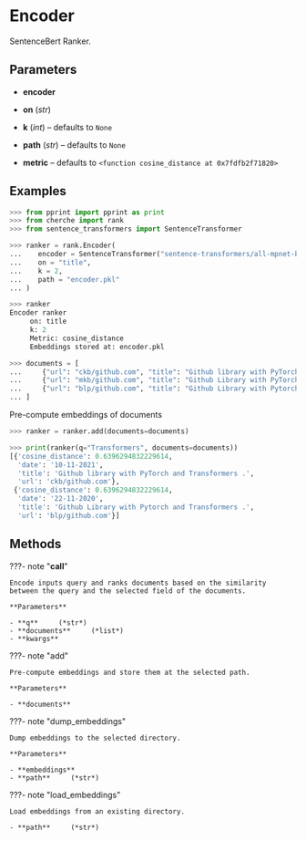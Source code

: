 # Encoder

SentenceBert Ranker.



## Parameters

- **encoder**

- **on** (*str*)

- **k** (*int*) – defaults to `None`

- **path** (*str*) – defaults to `None`

- **metric** – defaults to `<function cosine_distance at 0x7fdfb2f71820>`



## Examples

```python
>>> from pprint import pprint as print
>>> from cherche import rank
>>> from sentence_transformers import SentenceTransformer

>>> ranker = rank.Encoder(
...    encoder = SentenceTransformer("sentence-transformers/all-mpnet-base-v2").encode,
...    on = "title",
...    k = 2,
...    path = "encoder.pkl"
... )

>>> ranker
Encoder ranker
     on: title
     k: 2
     Metric: cosine_distance
     Embeddings stored at: encoder.pkl

>>> documents = [
...     {"url": "ckb/github.com", "title": "Github library with PyTorch and Transformers .", "date": "10-11-2021"},
...     {"url": "mkb/github.com", "title": "Github Library with PyTorch .", "date": "22-11-2021"},
...     {"url": "blp/github.com", "title": "Github Library with Pytorch and Transformers .", "date": "22-11-2020"},
... ]

```

Pre-compute embeddings of documents
```python
>>> ranker = ranker.add(documents=documents)

>>> print(ranker(q="Transformers", documents=documents))
[{'cosine_distance': 0.6396294832229614,
  'date': '10-11-2021',
  'title': 'Github library with PyTorch and Transformers .',
  'url': 'ckb/github.com'},
 {'cosine_distance': 0.6396294832229614,
  'date': '22-11-2020',
  'title': 'Github Library with Pytorch and Transformers .',
  'url': 'blp/github.com'}]
```

## Methods

???- note "__call__"

    Encode inputs query and ranks documents based on the similarity between the query and the selected field of the documents.

    **Parameters**

    - **q**     (*str*)    
    - **documents**     (*list*)    
    - **kwargs**    
    
???- note "add"

    Pre-compute embeddings and store them at the selected path.

    **Parameters**

    - **documents**    
    
???- note "dump_embeddings"

    Dump embeddings to the selected directory.

    **Parameters**

    - **embeddings**    
    - **path**     (*str*)    
    
???- note "load_embeddings"

    Load embeddings from an existing directory.

    - **path**     (*str*)    
    
